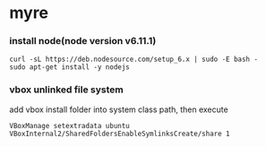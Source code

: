 # myre

### install node(node version v6.11.1)
```
curl -sL https://deb.nodesource.com/setup_6.x | sudo -E bash -
sudo apt-get install -y nodejs
```
 
### vbox unlinked file system
add vbox install folder into system class path, then execute
```
VBoxManage setextradata ubuntu VBoxInternal2/SharedFoldersEnableSymlinksCreate/share 1
```
